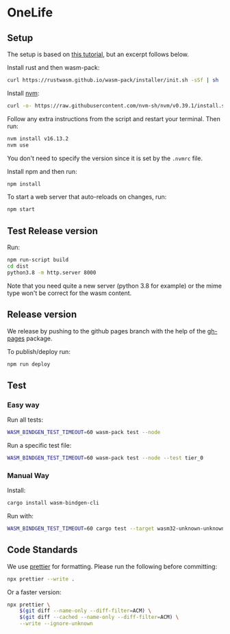 # OneLife

## Setup

The setup is based on
[this tutorial](https://rustwasm.github.io/docs/wasm-pack/prerequisites/index.html),
but an excerpt follows below.

Install rust and then wasm-pack:

```bash
curl https://rustwasm.github.io/wasm-pack/installer/init.sh -sSf | sh
```

Install [nvm](https://github.com/nvm-sh/nvm):

```bash
curl -o- https://raw.githubusercontent.com/nvm-sh/nvm/v0.39.1/install.sh | bash
```

Follow any extra instructions from the script and restart your terminal. Then run:

```bash
nvm install v16.13.2
nvm use
```

You don't need to specify the version since it is set by the `.nvmrc` file.

Install npm and then run:

```bash
npm install
```

To start a web server that auto-reloads on changes, run:

```bash
npm start
```

## Test Release version

Run:

```bash
npm run-script build
cd dist
python3.8 -m http.server 8000
```

Note that you need quite a new server (python 3.8 for example)
or the mime type won't be correct for the wasm content.

## Release version

We release by pushing to the github pages branch with the help of the
[gh-pages](https://www.npmjs.com/package/gh-pages) package.

To publish/deploy run:

```bash
npm run deploy
```

## Test

### Easy way

Run all tests:

```bash
WASM_BINDGEN_TEST_TIMEOUT=60 wasm-pack test --node
```

Run a specific test file:

```bash
WASM_BINDGEN_TEST_TIMEOUT=60 wasm-pack test --node --test tier_0
```

### Manual Way

Install:

```bash
cargo install wasm-bindgen-cli
```

Run with:

```bash
WASM_BINDGEN_TEST_TIMEOUT=60 cargo test --target wasm32-unknown-unknown
```

## Code Standards

We use [prettier](https://prettier.io/) for formatting.
Please run the following before committing:

```bash
npx prettier --write .
```

Or a faster version:

```bash
npx prettier \
    $(git diff --name-only --diff-filter=ACM) \
    $(git diff --cached --name-only --diff-filter=ACM) \
    --write --ignore-unknown
```
